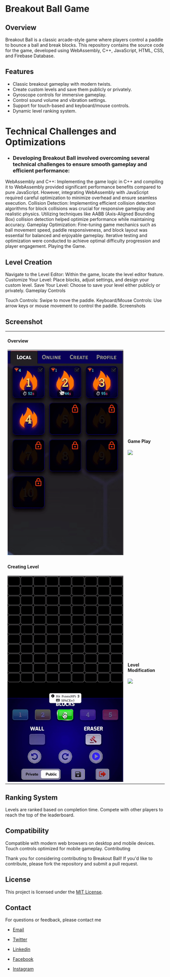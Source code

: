 # Breakout Ball Game

## Overview

Breakout Ball is a classic arcade-style game where players control a paddle to bounce a ball and break blocks. This repository contains the source code for the game, developed using WebAssembly, C++, JavaScript, HTML, CSS, and Firebase Database.

## Features

-  Classic breakout gameplay with modern twists.
-  Create custom levels and save them publicly or privately.
-  Gyroscope controls for immersive gameplay.
-  Control sound volume and vibration settings.
-  Support for touch-based and keyboard/mouse controls.
-  Dynamic level ranking system.

# Technical Challenges and Optimizations

-  ### Developing Breakout Ball involved overcoming several technical challenges to ensure smooth gameplay and efficient performance:

WebAssembly and C++: Implementing the game logic in C++ and compiling it to WebAssembly provided significant performance benefits compared to pure JavaScript. However, integrating WebAssembly with JavaScript required careful optimization to minimize overhead and ensure seamless execution.
Collision Detection: Implementing efficient collision detection algorithms for block collisions was crucial for responsive gameplay and realistic physics. Utilizing techniques like AABB (Axis-Aligned Bounding Box) collision detection helped optimize performance while maintaining accuracy.
Gameplay Optimization: Fine-tuning game mechanics such as ball movement speed, paddle responsiveness, and block layout was essential for balanced and enjoyable gameplay. Iterative testing and optimization were conducted to achieve optimal difficulty progression and player engagement.
Playing the Game.

## Level Creation

Navigate to the Level Editor: Within the game, locate the level editor feature.
Customize Your Level: Place blocks, adjust settings, and design your custom level.
Save Your Level: Choose to save your level either publicly or privately.
Gameplay Controls

Touch Controls: Swipe to move the paddle.
Keyboard/Mouse Controls: Use arrow keys or mouse movement to control the paddle.
Screenshots

## Screenshot

<table>
  <tr>
    <td>
      <h4>Overview</h4>
      <img src="./src/img/overview.gif">
    </td>
    <td>
      <h4>Game Play</h4>
      <img src="./src/img/game-play.gif">
    </td>
  </tr>
  <tr>
    <td>
      <h4>Creating Level</h4>
      <img src="./src/img/create-level.gif">
    </td>
    <td>
      <h4>Level Modification</h4>
      <img src="./src/img/save-public-private.gif">
    </td>
  </tr>
</table>

## Ranking System

Levels are ranked based on completion time.
Compete with other players to reach the top of the leaderboard.

## Compatibility

Compatible with modern web browsers on desktop and mobile devices.
Touch controls optimized for mobile gameplay.
Contributing

Thank you for considering contributing to Breakout Ball! If you'd like to contribute, please fork the repository and submit a pull request.

## License

This project is licensed under the [MIT License](./MIT-LICENSE.txt).

## Contact

For questions or feedback, please contact me

-  [Email](https://elsesourav@gmail.com)

-  [Twitter](#https://twitter.com/elsesourav)

-  [Linkedin](#https://linkedin.com/in/elsesourav)

-  [Facebook](#https://fb.com/elsesourav)

-  [Instagram](#https://instagram.com/elsesourav)
